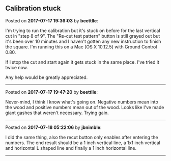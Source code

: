 ## Calibration stuck
Posted on **2017-07-17 19:36:03** by **beettlle**:

I'm trying to run the calibration but it's stuck on before for the last vertical cut in "step 8 of 9".  The "Re-cut test pattern" button is still grayed out but it's been over 10 minutes and I haven't gotten any new instruction to finish the square.  I'm running this on a Mac (OS X 10.12.5) with Ground Control 0.80.  



If I stop the cut and start again it gets stuck in the same place.  I've tried it twice now.



Any help would be greatly appreciated.

---

Posted on **2017-07-17 19:47:20** by **beettlle**:

Never-mind, I think I know what's going on.  Negative numbers mean into the wood and positive numbers mean out of the wood.  Looks like I've made giant gashes that weren't necessary.  Trying gain.

---

Posted on **2017-07-18 05:22:06** by **jbnimble**:

I did the same thing, also the recut button only enables after entering the numbers. The end result should be a 1 inch vertical line, a 1x1 inch vertical and horizontal L shaped line and finally a 1 inch horizontal line.

---

